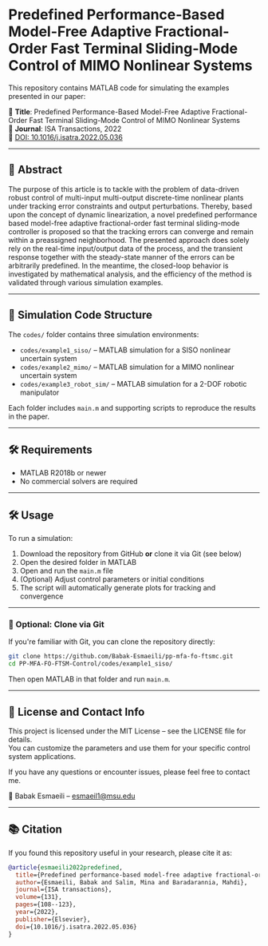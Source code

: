 # Predefined Performance-Based Model-Free Adaptive Fractional-Order Fast Terminal Sliding-Mode Control of MIMO Nonlinear Systems

This repository contains MATLAB code for simulating the examples presented in our paper:

📄 **Title**: Predefined Performance-Based Model-Free Adaptive Fractional-Order Fast Terminal Sliding-Mode Control of MIMO Nonlinear Systems  
📰 **Journal**: ISA Transactions, 2022  
🔗 [DOI: 10.1016/j.isatra.2022.05.036](https://doi.org/10.1016/j.isatra.2022.05.036)

---

## 🧠 Abstract

The purpose of this article is to tackle with the problem of data-driven robust control of multi-input multi-output discrete-time nonlinear plants under tracking error constraints and output perturbations. Thereby, based upon the concept of dynamic linearization, a novel predefined performance based model-free adaptive fractional-order fast terminal sliding-mode controller is proposed so that the tracking errors can converge and remain within a preassigned neighborhood. The presented approach does solely rely on the real-time input/output data of the process, and the transient response together with the steady-state manner of the errors can be arbitrarily predefined. In the meantime, the closed-loop behavior is investigated by mathematical analysis, and the efficiency of the method is validated through various simulation examples.

---

## 📁 Simulation Code Structure

The `codes/` folder contains three simulation environments:

- `codes/example1_siso/` – MATLAB simulation for a SISO nonlinear uncertain system
- `codes/example2_mimo/` – MATLAB simulation for a MIMO nonlinear uncertain system
- `codes/example3_robot_sim/` – MATLAB simulation for a 2-DOF robotic manipulator

Each folder includes `main.m` and supporting scripts to reproduce the results in the paper.

---

## 🛠 Requirements

- MATLAB R2018b or newer
- No commercial solvers are required

---

## 🛠 Usage

To run a simulation:

1. Download the repository from GitHub **or** clone it via Git (see below)
2. Open the desired folder in MATLAB
3. Open and run the `main.m` file
4. (Optional) Adjust control parameters or initial conditions
5. The script will automatically generate plots for tracking and convergence

---

### 🔁 Optional: Clone via Git

If you're familiar with Git, you can clone the repository directly:

```bash
git clone https://github.com/Babak-Esmaeili/pp-mfa-fo-ftsmc.git
cd PP-MFA-FO-FTSM-Control/codes/example1_siso/
```

Then open MATLAB in that folder and run `main.m`.

---

## 📜 License and Contact Info

This project is licensed under the MIT License – see the LICENSE file for details.  
You can customize the parameters and use them for your specific control system applications.

If you have any questions or encounter issues, please feel free to contact me.

📧 Babak Esmaeili – esmaeil1@msu.edu

---

## 📚 Citation

If you found this repository useful in your research, please cite it as:

```bibtex
@article{esmaeili2022predefined,
  title={Predefined performance-based model-free adaptive fractional-order fast terminal sliding-mode control of MIMO nonlinear systems},
  author={Esmaeili, Babak and Salim, Mina and Baradarannia, Mahdi},
  journal={ISA transactions},
  volume={131},
  pages={108--123},
  year={2022},
  publisher={Elsevier},
  doi={10.1016/j.isatra.2022.05.036}
}
```
